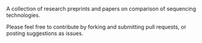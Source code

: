 A collection of research preprints and papers on comparison of sequencing technologies.

Please feel free to contribute by forking and submitting pull requests, or posting suggestions as issues.
